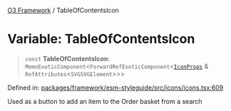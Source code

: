 [O3 Framework](../API.md) / TableOfContentsIcon

# Variable: TableOfContentsIcon

> `const` **TableOfContentsIcon**: `MemoExoticComponent`\<`ForwardRefExoticComponent`\<[`IconProps`](../type-aliases/IconProps.md) & `RefAttributes`\<`SVGSVGElement`\>\>\>

Defined in: [packages/framework/esm-styleguide/src/icons/icons.tsx:609](https://github.com/UjjawalPrabhat/openmrs-esm-core/blob/main/packages/framework/esm-styleguide/src/icons/icons.tsx#L609)

Used as a button to add an item to the Order basket from a search
